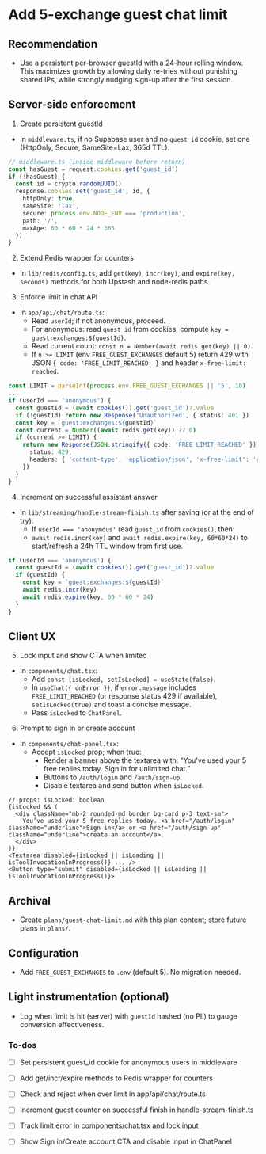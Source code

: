<!-- 6a55fa7d-8d7c-4789-9ed9-23380c81f847 0d2a6179-1746-4de1-9d0b-a7d5f3d3f49c -->
# Add 5-exchange guest chat limit

## Recommendation

- Use a persistent per-browser guestId with a 24-hour rolling window. This maximizes growth by allowing daily re-tries without punishing shared IPs, while strongly nudging sign-up after the first session.

## Server-side enforcement

1) Create persistent guestId

- In `middleware.ts`, if no Supabase user and no `guest_id` cookie, set one (HttpOnly, Secure, SameSite=Lax, 365d TTL).
```ts
// middleware.ts (inside middleware before return)
const hasGuest = request.cookies.get('guest_id')
if (!hasGuest) {
  const id = crypto.randomUUID()
  response.cookies.set('guest_id', id, {
    httpOnly: true,
    sameSite: 'lax',
    secure: process.env.NODE_ENV === 'production',
    path: '/',
    maxAge: 60 * 60 * 24 * 365
  })
}
```


2) Extend Redis wrapper for counters

- In `lib/redis/config.ts`, add `get(key)`, `incr(key)`, and `expire(key, seconds)` methods for both Upstash and node-redis paths.

3) Enforce limit in chat API

- In `app/api/chat/route.ts`:
  - Read `userId`; if not anonymous, proceed.
  - For anonymous: read `guest_id` from cookies; compute `key = guest:exchanges:${guestId}`.
  - Read current count: `const n = Number(await redis.get(key) || 0)`.
  - If `n >= LIMIT` (env `FREE_GUEST_EXCHANGES` default 5) return 429 with JSON `{ code: 'FREE_LIMIT_REACHED' }` and header `x-free-limit: reached`.
```ts
const LIMIT = parseInt(process.env.FREE_GUEST_EXCHANGES || '5', 10)
...
if (userId === 'anonymous') {
  const guestId = (await cookies()).get('guest_id')?.value
  if (!guestId) return new Response('Unauthorized', { status: 401 })
  const key = `guest:exchanges:${guestId}`
  const current = Number((await redis.get(key)) ?? 0)
  if (current >= LIMIT) {
    return new Response(JSON.stringify({ code: 'FREE_LIMIT_REACHED' }), {
      status: 429,
      headers: { 'content-type': 'application/json', 'x-free-limit': 'reached' }
    })
  }
}
```


4) Increment on successful assistant answer

- In `lib/streaming/handle-stream-finish.ts` after saving (or at the end of try):
  - If `userId === 'anonymous'` read `guest_id` from `cookies()`, then:
  - `await redis.incr(key)` and `await redis.expire(key, 60*60*24)` to start/refresh a 24h TTL window from first use.
```ts
if (userId === 'anonymous') {
  const guestId = (await cookies()).get('guest_id')?.value
  if (guestId) {
    const key = `guest:exchanges:${guestId}`
    await redis.incr(key)
    await redis.expire(key, 60 * 60 * 24)
  }
}
```


## Client UX

5) Lock input and show CTA when limited

- In `components/chat.tsx`:
  - Add `const [isLocked, setIsLocked] = useState(false)`.
  - In `useChat({ onError })`, if `error.message` includes `FREE_LIMIT_REACHED` (or response status 429 if available), `setIsLocked(true)` and toast a concise message.
  - Pass `isLocked` to `ChatPanel`.

6) Prompt to sign in or create account

- In `components/chat-panel.tsx`:
  - Accept `isLocked` prop; when true:
    - Render a banner above the textarea with: “You’ve used your 5 free replies today. Sign in for unlimited chat.”
    - Buttons to `/auth/login` and `/auth/sign-up`.
    - Disable textarea and send button when `isLocked`.
```tsx
// props: isLocked: boolean
{isLocked && (
  <div className="mb-2 rounded-md border bg-card p-3 text-sm">
    You’ve used your 5 free replies today. <a href="/auth/login" className="underline">Sign in</a> or <a href="/auth/sign-up" className="underline">create an account</a>.
  </div>
)}
<Textarea disabled={isLocked || isLoading || isToolInvocationInProgress()} ... />
<Button type="submit" disabled={isLocked || isLoading || isToolInvocationInProgress()}>
```


## Archival

- Create `plans/guest-chat-limit.md` with this plan content; store future plans in `plans/`.

## Configuration

- Add `FREE_GUEST_EXCHANGES` to `.env` (default 5). No migration needed.

## Light instrumentation (optional)

- Log when limit is hit (server) with `guestId` hashed (no PII) to gauge conversion effectiveness.

### To-dos

- [ ] Set persistent guest_id cookie for anonymous users in middleware
- [ ] Add get/incr/expire methods to Redis wrapper for counters
- [ ] Check and reject when over limit in app/api/chat/route.ts
- [ ] Increment guest counter on successful finish in handle-stream-finish.ts
- [ ] Track limit error in components/chat.tsx and lock input
- [ ] Show Sign in/Create account CTA and disable input in ChatPanel


